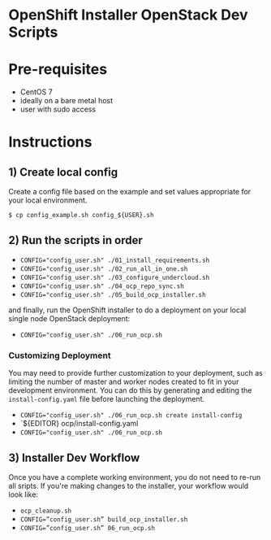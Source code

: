 OpenShift Installer OpenStack Dev Scripts
=========================================

# Pre-requisites

- CentOS 7
- ideally on a bare metal host
- user with sudo access

# Instructions

## 1) Create local config


Create a config file based on the example and set values appropriate for your
local environment.

`$ cp config_example.sh config_${USER}.sh`

## 2) Run the scripts in order

- `CONFIG="config_user.sh" ./01_install_requirements.sh`
- `CONFIG="config_user.sh" ./02_run_all_in_one.sh`
- `CONFIG="config_user.sh" ./03_configure_undercloud.sh`
- `CONFIG="config_user.sh" ./04_ocp_repo_sync.sh`
- `CONFIG="config_user.sh" ./05_build_ocp_installer.sh`

and finally, run the OpenShift installer to do a deployment on your local
single node OpenStack deployment:

- `CONFIG="config_user.sh" ./06_run_ocp.sh`

### Customizing Deployment

You may need to provide further customization to your deployment, such as
limiting the number of master and worker nodes created to fit in your
development environment.  You can do this by generating and editing the
`install-config.yaml` file before launching the deployment.

- `CONFIG="config_user.sh" ./06_run_ocp.sh create install-config`
- `${EDITOR} ocp/install-config.yaml
- `CONFIG="config_user.sh" ./06_run_ocp.sh`

## 3) Installer Dev Workflow

Once you have a complete working environment, you do not need to re-run all
sripts.  If you're making changes to the installer, your workflow would look
like:

- `ocp_cleanup.sh`
- `CONFIG=”config_user.sh” build_ocp_installer.sh`
- `CONFIG=”config_user.sh” 06_run_ocp.sh`
